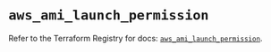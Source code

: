 # `aws_ami_launch_permission`

Refer to the Terraform Registry for docs: [`aws_ami_launch_permission`](https://registry.terraform.io/providers/hashicorp/aws/5.35.0/docs/resources/ami_launch_permission).
